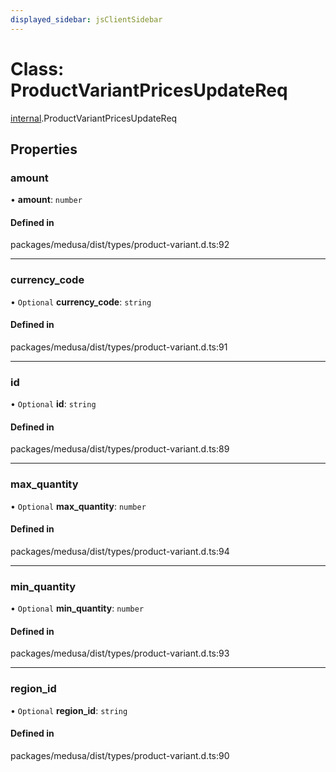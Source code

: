 ```yaml
---
displayed_sidebar: jsClientSidebar
---
```


# Class: ProductVariantPricesUpdateReq

[internal](../modules/internal.md).ProductVariantPricesUpdateReq

## Properties

### amount

• **amount**: `number`

#### Defined in

packages/medusa/dist/types/product-variant.d.ts:92

___

### currency\_code

• `Optional` **currency\_code**: `string`

#### Defined in

packages/medusa/dist/types/product-variant.d.ts:91

___

### id

• `Optional` **id**: `string`

#### Defined in

packages/medusa/dist/types/product-variant.d.ts:89

___

### max\_quantity

• `Optional` **max\_quantity**: `number`

#### Defined in

packages/medusa/dist/types/product-variant.d.ts:94

___

### min\_quantity

• `Optional` **min\_quantity**: `number`

#### Defined in

packages/medusa/dist/types/product-variant.d.ts:93

___

### region\_id

• `Optional` **region\_id**: `string`

#### Defined in

packages/medusa/dist/types/product-variant.d.ts:90
